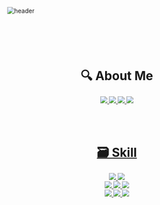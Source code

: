 

<!--
**KimWonRyeol/KimWonRyeol** is a ✨ _special_ ✨ repository because its `README.md` (this file) appears on your GitHub profile.

Here are some ideas to get you started:

- 🔭 I’m currently working on ...
- 🌱 I’m currently learning ...
- 👯 I’m looking to collaborate on ...
- 🤔 I’m looking for help with ...
- 💬 Ask me about ...
- 📫 How to reach me: ...
- 😄 Pronouns: ...
- ⚡ Fun fact: ...
-->

![header](https://capsule-render.vercel.app/api?type=cylinder&color=8B89CC&height=150&section=header&text=KimWonRyeol&fontColor=ffffff&fontSize=70&animation=fadeIn&fontAlignY=55)

 <br/>
 <br/>
 <br/>
 <br/>
 
<div align="center">
<h1>🔍️ About Me</h1>
<span>
<a href="https://www.instagram.com/kim_unreal0__0/" target="_blank"><img src="https://img.shields.io/badge/Instagram-E4405F?style=for-the-badge&logo=Instagram&logoColor=FFFFFF"/>
<a href="https://robust-farm-c82.notion.site/89c3023d4f0246e49157241a5cccd740?pvs=4" target="_blank"><img src="https://img.shields.io/badge/Notion-000000?style=for-the-badge&logo=Notion&logoColor=FFFFFF"/>
<a href="https://unreal-kim.tistory.com/" target="_blank"><img src="https://img.shields.io/badge/Tistory-F36D5D?style=for-the-badge&logo=Tistory&logoColor=FFFFFF"/>
 <a href="https://www.youtube.com/@user-uk8xk4zo5p" target="_blank"><img src="https://img.shields.io/badge/YouTube-FF0000?style=for-the-badge&logo=YouTube&logoColor=FFFFFF"/>
</span>

 <br/>
 <br/>
 <br/>
 <br/>
 
<h1>🗃️ Skill</h1>
<span>
<img src="https://img.shields.io/badge/Unreal-0E1128?style=for-the-badge&logo=Unreal Engine&logoColor=FFFFFF"/>
<img src="https://img.shields.io/badge/Unity-FFFFFF?style=for-the-badge&logo=Unity&logoColor=000000"/><br/>
<img src="https://img.shields.io/badge/C-A8B9CC?style=for-the-badge&logo=C&logoColor=FFFFFF"/>
<img src="https://img.shields.io/badge/C++-00599C?style=for-the-badge&logo=cplusplus&logoColor=FFFFFF"/>
<img src="https://img.shields.io/badge/C%23-239120?style=for-the-badge&logo=csharp&logoColor=white"/><br/>
<img src="https://img.shields.io/badge/Perforce-404040?style=for-the-badge&logo=perforce&logoColor=FFFFFF"/>
<img src="https://img.shields.io/badge/Git-F05032?style=for-the-badge&logo=Git&logoColor=FFFFFF"/>
<img src="https://img.shields.io/badge/GitHub-181717?style=for-the-badge&logo=GitHub&logoColor=FFFFFF"/>
</div>
</span>
